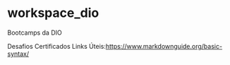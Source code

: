 # workspace_dio
Bootcamps da DIO

Desafios
Certificados
Links Úteis:https://www.markdownguide.org/basic-syntax/
